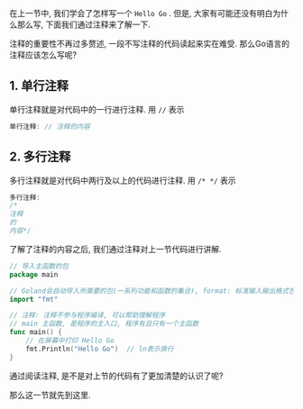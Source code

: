 在上一节中, 我们学会了怎样写一个 `Hello Go` . 但是, 大家有可能还没有明白为什么那么写, 下面我们通过注释来了解一下.

注释的重要性不再过多赘述, 一段不写注释的代码读起来实在难受. 那么Go语言的注释应该怎么写呢?

## 1. 单行注释

单行注释就是对代码中的一行进行注释. 用 `//` 表示

```go
单行注释: // 注释的内容
```

## 2. 多行注释

多行注释就是对代码中两行及以上的代码进行注释. 用 `/* */` 表示

```go
多行注释:
/*
注释
的
内容*/
```

了解了注释的内容之后, 我们通过注释对上一节代码进行讲解.

```go
// 导入主函数的包
package main

// Goland会自动导入所需要的包(一系列功能和函数的集合), format: 标准输入输出格式包
import "fmt"

// 注释: 注释不参与程序编译, 可以帮助理解程序
// main 主函数, 是程序的主入口, 程序有且只有一个主函数
func main() {
	// 在屏幕中打印 Hello Go	
	fmt.Println("Hello Go")  // ln表示换行
}
```

通过阅读注释, 是不是对上节的代码有了更加清楚的认识了呢?

那么这一节就先到这里.

